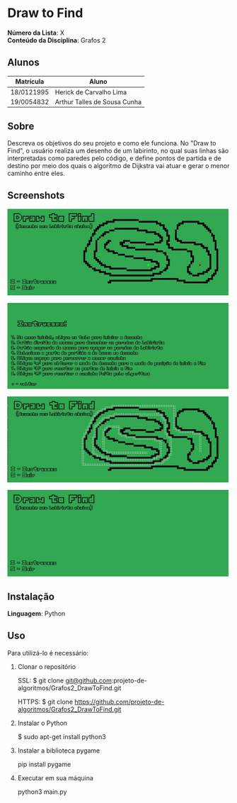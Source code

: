 # Draw to Find

**Número da Lista**: X<br>
**Conteúdo da Disciplina**: Grafos 2<br>

## Alunos
|Matrícula | Aluno |
| -- | -- |
| 18/0121995  |  Herick de Carvalho Lima |
| 19/0054832  |  Arthur Talles de Sousa Cunha |

## Sobre 
Descreva os objetivos do seu projeto e como ele funciona. 
No "Draw to Find", o usuário realiza um desenho de um labirinto, no qual suas linhas são interpretadas como paredes pelo código, e define pontos de partida e de destino por meio dos quais o algoritmo de Dijkstra vai atuar e gerar o menor caminho entre eles. 
## Screenshots
<img
  src = "assets/img/screenshot2.jpeg"
  alt="Imagem 1"
  title="Imagem 1"
  style="display: inline-block; margin: 0 auto; max-width: 500px">

<img
  src = "assets/img/screenshot1.jpeg"
  alt="Imagem 1"
  title="Imagem 1"
  style="display: inline-block; margin: 0 auto; max-width: 500px">

<img
  src = "assets/img/screenshot3.jpeg"
  alt="Imagem 1"
  title="Imagem 1"
  style="display: inline-block; margin: 0 auto; max-width: 500px">

<img
  src = "assets/img/screenshot4.jpeg"
  alt="Imagem 1"
  title="Imagem 1"
  style="display: inline-block; margin: 0 auto; max-width: 500px">



## Instalação 
**Linguagem**: Python<br>
## Uso 
Para utilizá-lo é necessário:

1. Clonar o repositório

    SSL:
    $ git clone git@github.com:projeto-de-algoritmos/Grafos2_DrawToFind.git
    
    HTTPS:
    $ git clone https://github.com/projeto-de-algoritmos/Grafos2_DrawToFind.git

2. Instalar o Python

    $ sudo apt-get install python3

3. Instalar a biblioteca pygame
   
    pip install pygame

3. Executar em sua máquina
   
    python3 main.py





